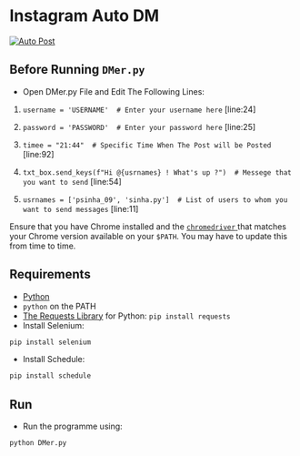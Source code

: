 Instagram Auto DM
========
<a href="https://www.instagram.com/sinha.py/"><img src="https://cdn.thenewstack.io/media/2017/06/eabeb0f2-f897a954-instagramheartspython.jpg" alt="Auto Post"/></a>

## Before Running `DMer.py`

* Open DMer.py File and Edit The Following Lines:

1) `username = 'USERNAME'  # Enter your username here` [line:24]

2) `password = 'PASSWORD'  # Enter your password here` [line:25]

3) `timee = "21:44"  # Specific Time When The Post will be Posted` [line:92]

4) `txt_box.send_keys(f"Hi @{usrnames} ! What's up ?")  # Messege that you want to send` [line:54]

5) `usrnames = ['psinha_09', 'sinha.py']  # List of users to whom you want to send messages` [line:11]


Ensure that you have Chrome installed and the
[`chromedriver` ](https://chromedriver.chromium.org/downloads) that matches
your Chrome version available on your `$PATH`. You may have to update this from time to time.

## Requirements
 
* [Python](https://www.python.org/)
* `python` on the PATH
* [The Requests Library](http://python-requests.org) for Python: `pip install requests`
* Install Selenium:

```bash
pip install selenium
```
* Install Schedule:

```bash
pip install schedule
```

## Run

* Run the programme using:

```bash
python DMer.py
```
